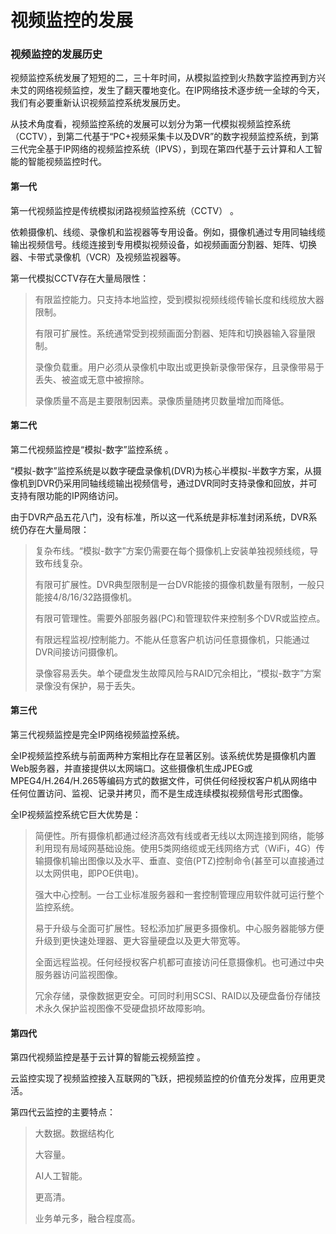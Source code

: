 # 视频监控的发展

### 视频监控的发展历史

视频监控系统发展了短短的二，三十年时间，从模拟监控到火热数字监控再到方兴未艾的网络视频监控，发生了翻天覆地变化。在IP网络技术逐步统一全球的今天，我们有必要重新认识视频监控系统发展历史。

从技术角度看，视频监控系统的发展可以划分为第一代模拟视频监控系统（CCTV），到第二代基于“PC+视频采集卡以及DVR”的数字视频监控系统，到第三代完全基于IP网络的视频监控系统（IPVS），到现在第四代基于云计算和人工智能的智能视频监控时代。

#### **第一代**

第一代视频监控是传统模拟闭路视频监控系统（CCTV）。

依赖摄像机、线缆、录像机和监视器等专用设备。例如，摄像机通过专用同轴线缆输出视频信号。线缆连接到专用模拟视频设备，如视频画面分割器、矩阵、切换器、卡带式录像机（VCR）及视频监视器等。

第一代模拟CCTV存在大量局限性：

> 有限监控能力。只支持本地监控，受到模拟视频线缆传输长度和线缆放大器限制。
>
> 有限可扩展性。系统通常受到视频画面分割器、矩阵和切换器输入容量限制。
>
> 录像负载重。用户必须从录像机中取出或更换新录像带保存，且录像带易于丢失、被盗或无意中被擦除。
>
> 录像质量不高是主要限制因素。录像质量随拷贝数量增加而降低。

#### 第二代

第二代视频监控是“模拟-数字”监控系统。

“模拟-数字”监控系统是以数字硬盘录像机\(DVR\)为核心半模拟-半数字方案，从摄像机到DVR仍采用同轴线缆输出视频信号，通过DVR同时支持录像和回放，并可支持有限功能的IP网络访问。

由于DVR产品五花八门，没有标准，所以这一代系统是非标准封闭系统，DVR系统仍存在大量局限：

> 复杂布线。“模拟-数字”方案仍需要在每个摄像机上安装单独视频线缆，导致布线复杂。
>
> 有限可扩展性。DVR典型限制是一台DVR能接的摄像机数量有限制，一般只能接4/8/16/32路摄像机。
>
> 有限可管理性。需要外部服务器\(PC\)和管理软件来控制多个DVR或监控点。
>
> 有限远程监视/控制能力。不能从任意客户机访问任意摄像机，只能通过DVR间接访问摄像机。
>
> 录像容易丢失。单个硬盘发生故障风险与RAID冗余相比，“模拟-数字”方案录像没有保护，易于丢失。

#### 第三代

第三代视频监控是完全IP网络视频监控系统。

全IP视频监控系统与前面两种方案相比存在显著区别。该系统优势是摄像机内置Web服务器，并直接提供以太网端口。这些摄像机生成JPEG或MPEG4/H.264/H.265等编码方式的数据文件，可供任何经授权客户机从网络中任何位置访问、监视、记录并拷贝，而不是生成连续模拟视频信号形式图像。

全IP视频监控系统它巨大优势是：

> 简便性。所有摄像机都通过经济高效有线或者无线以太网连接到网络，能够利用现有局域网基础设施。使用5类网络缆或无线网络方式（WiFi，4G）传输摄像机输出图像以及水平、垂直、变倍\(PTZ\)控制命令\(甚至可以直接通过以太网供电，即POE供电\)。
>
> 强大中心控制。一台工业标准服务器和一套控制管理应用软件就可运行整个监控系统。
>
> 易于升级与全面可扩展性。轻松添加扩展更多摄像机。中心服务器能够方便升级到更快速处理器、更大容量硬盘以及更大带宽等。
>
> 全面远程监视。任何经授权客户机都可直接访问任意摄像机。也可通过中央服务器访问监视图像。
>
> 冗余存储，录像数据更安全。可同时利用SCSI、RAID以及硬盘备份存储技术永久保护监视图像不受硬盘损坏故障影响。

#### 第四代

第四代视频监控是基于云计算的智能云视频监控。

云监控实现了视频监控接入互联网的飞跃，把视频监控的价值充分发挥，应用更灵活。

第四代云监控的主要特点：

> 大数据。数据结构化
>
> 大容量。
>
> AI人工智能。
>
> 更高清。
>
> 业务单元多，融合程度高。



